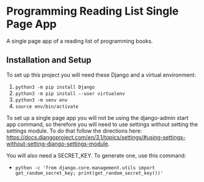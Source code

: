 # Programming Reading List Single Page App

A single page app of a reading list of programming books.

## Installation and Setup

To set up this project you will need these Django and a virtual environment:

1. `python3 -m pip install Django`
2. `python3 -m pip install --user virtualenv`
3. `python3 -m venv env`
4. `source env/bin/activate`

To set up a single page app you will not be using the django-admin start app command, so therefore you will need to use settings without setting the settings module. To do that follow the directions here: <https://docs.djangoproject.com/en/3.1/topics/settings/#using-settings-without-setting-django-settings-module>.

You will also need a SECRET_KEY. To generate one, use this command:

- `python -c 'from django.core.management.utils import get_random_secret_key; print(get_random_secret_key())'`
